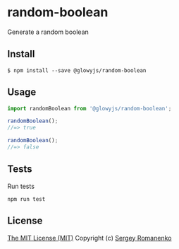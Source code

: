 # random-boolean

Generate a random boolean

## Install

```
$ npm install --save @glowyjs/random-boolean
```

## Usage

```js
import randomBoolean from '@glowyjs/random-boolean';

randomBoolean();
//=> true

randomBoolean();
//=> false
```

## Tests

Run tests

```
npm run test
```

## License
[The MIT License (MIT)](https://github.com/glowyjs/random-boolean/blob/master/LICENSE.txt)
Copyright (c) [Sergey Romanenko](https://github.com/Awilum)
